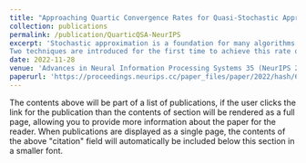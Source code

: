 ```yaml
---
title: "Approaching Quartic Convergence Rates for Quasi-Stochastic Approximation with Application to Gradient-Free Optimization"
collection: publications
permalink: /publication/QuarticQSA-NeurIPS
excerpt: 'Stochastic approximation is a foundation for many algorithms found in machine learning and optimization.   It is in general slow to converge:  the mean square error vanishes as $O(n^{-1})$.    A deterministic counterpart known as quasi-stochastic approximation is a viable alternative in many applications, including gradient-free optimization and reinforcement learning.   It was assumed in prior research that the optimal achievable convergence rate is $O(n^{-2})$.    It is shown in this paper that through design it is possible to obtain far faster convergence,   of order $O(n^{-4+\delta})$,  with $\delta>0$  arbitrary.   
Two techniques are introduced for the first time to achieve this rate of convergence.   The theory is also specialized within the context of gradient-free optimization, and tested on standard benchmarks.  The main results are based on a combination of novel application of results from number theory and techniques adapted from stochastic approximation theory.'
date: 2022-11-28
venue: 'Advances in Neural Information Processing Systems 35 (NeurIPS 2022)'
paperurl: 'https://proceedings.neurips.cc/paper_files/paper/2022/hash/6530274c68e81047e1f4a2ceb0b8c0ef-Abstract-Conference.html'
---
```


The contents above will be part of a list of publications, if the user clicks the link for the publication than the contents of section will be rendered as a full page, allowing you to provide more information about the paper for the reader. When publications are displayed as a single page, the contents of the above "citation" field will automatically be included below this section in a smaller font.

